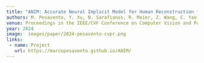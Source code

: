 ```yaml
---
title: "ANIM: Accurate Neural Implicit Model for Human Reconstruction from a single RGB-D image"
authors: M. Pesavento, Y. Xu, N. Sarafianos, R. Maier, Z. Wang, C. Yao, M. Volino, E. Boyer, A. Hilton and T. Tung
venue: Proceedings in the IEEE/CVF Conference on Computer Vision and Pattern Recognition (CVPR)
year: 2024
image:  images/paper/2024-pesavento-cvpr.png
links:
 - name: Project
   url: https://marcopesavento.github.io/ANIM/
---
```

